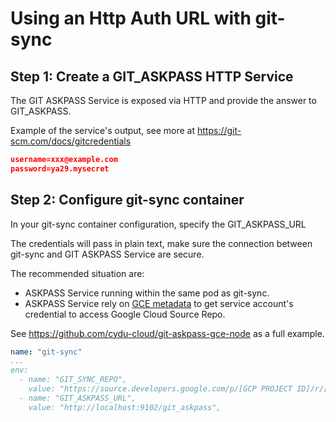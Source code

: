 # Using an Http Auth URL with git-sync

## Step 1: Create a GIT_ASKPASS HTTP Service

The GIT ASKPASS Service is exposed via HTTP and provide the answer to GIT_ASKPASS.

Example of the service's output, see more at <https://git-scm.com/docs/gitcredentials>

```json
username=xxx@example.com
password=ya29.mysecret
```

## Step 2: Configure git-sync container

In your git-sync container configuration, specify the GIT_ASKPASS_URL

The credentials will pass in plain text, make sure the connection between git-sync
and GIT ASKPASS Service are secure.

The recommended situation are:

* ASKPASS Service running within the same pod as git-sync.
* ASKPASS Service rely on [GCE metadata](https://cloud.google.com/compute/docs/storing-retrieving-metadata) to get service account's credential to access Google Cloud Source Repo.

See <https://github.com/cydu-cloud/git-askpass-gce-node> as a full example.

```yaml
name: "git-sync"
...
env:
  - name: "GIT_SYNC_REPO",
    value: "https://source.developers.google.com/p/[GCP PROJECT ID]/r/[REPO NAME]"
  - name: "GIT_ASKPASS_URL",
    value: "http://localhost:9102/git_askpass",
```
